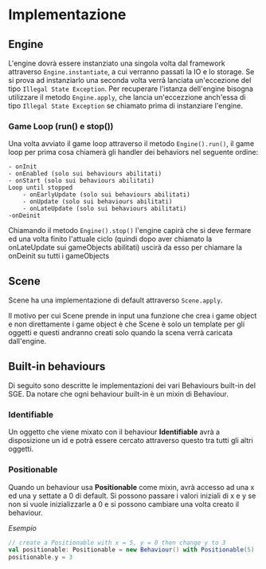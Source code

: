 # Implementazione

## Engine
L'engine dovrà essere instanziato una singola volta dal framework attraverso `Engine.instantiate`, a cui verranno passati la IO e lo storage. Se si prova ad instanziarlo una seconda volta verrà lanciata un'eccezione del tipo `Illegal State Exception`.
Per recuperare l'istanza dell'engine bisogna utilizzare il metodo `Engine.apply`, che lancia un'eccezzione anch'essa di tipo `Illegal State Exception` se chiamato prima di instanziare l'engine.

### Game Loop (run() e stop())
Una volta avviato il game loop attraverso il metodo `Engine().run()`, il game loop per prima cosa chiamerà gli handler dei behaviors nel seguente ordine:

    - onInit
    - onEnabled (solo sui behaviours abilitati)
    - onStart (solo sui behaviours abilitati)
    Loop until stopped
        - onEarlyUpdate (solo sui behaviours abilitati)
        - onUpdate (solo sui behaviours abilitati)
        - onLateUpdate (solo sui behaviours abilitati)
    -onDeinit

Chiamando il metodo `Engine().stop()` l'engine capirà che si deve fermare ed una volta finito l'attuale ciclo (quindi dopo aver chiamato la onLateUpdate sui gameObjects abilitati) uscirà da esso per chiamare la onDeinit su tutti i gameObjects

## Scene
Scene ha una implementazione di default attraverso `Scene.apply`.

Il motivo per cui Scene prende in input una funzione che crea i game object e non direttamente i game object è che Scene è solo un template per gli oggetti e questi andranno creati solo quando la scena verrà caricata dall'engine.

## Built-in behaviours

Di seguito sono descritte le implementazioni dei vari Behaviours built-in del SGE.
Da notare che ogni behaviour built-in è un mixin di Behaviour.

### Identifiable

Un oggetto che viene mixato con il behaviour **Identifiable** avrà a disposizione un id e potrà essere cercato attraverso questo tra tutti gli altri oggetti.

### Positionable

Quando un behaviour usa **Positionable** come mixin, avrà accesso ad una x ed una y settate a 0 di default.
Si possono passare i valori iniziali di x e y se non si vuole inizializzarle a 0 e si possono cambiare una volta creato il behaviour.

*Esempio*
```scala
// create a Positionable with x = 5, y = 0 then change y to 3
val positionable: Positionable = new Behaviour() with Positionable(5)
positionable.y = 3
```
